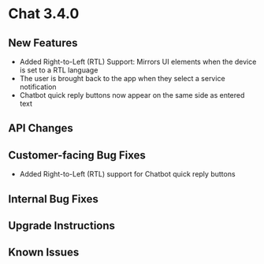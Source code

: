# Chat 3.4.0

## New Features
 - Added Right-to-Left (RTL) Support: Mirrors UI elements when the device is set to a RTL language
 - The user is brought back to the app when they select a service notification
 - Chatbot quick reply buttons now appear on the same side as entered text

## API Changes


## Customer-facing Bug Fixes
 - Added Right-to-Left (RTL) support for Chatbot quick reply buttons

## Internal Bug Fixes


## Upgrade Instructions


## Known Issues
